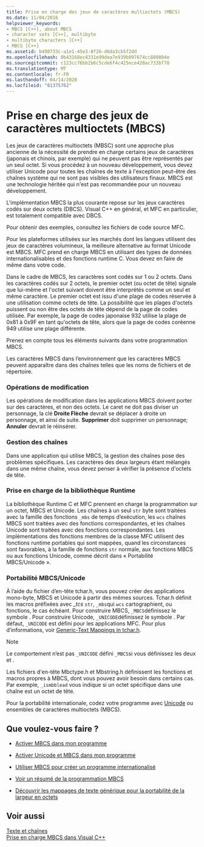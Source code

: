 ```yaml
---
title: Prise en charge des jeux de caractères multioctets (MBCS)
ms.date: 11/04/2016
helpviewer_keywords:
- MBCS [C++], about MBCS
- character sets [C++], multibyte
- multibyte characters [C++]
- MBCS [C++]
ms.assetid: b498733c-a1e1-45e3-8f26-d6da3cb5f2dd
ms.openlocfilehash: 0b43168ec4331e99dea7e939b097674cc880804e
ms.sourcegitcommit: c123cc76bb2b6c5cde6f4c425ece420ac733bf70
ms.translationtype: MT
ms.contentlocale: fr-FR
ms.lasthandoff: 04/14/2020
ms.locfileid: "81375762"
---
```

# <a name="support-for-multibyte-character-sets-mbcss"></a>Prise en charge des jeux de caractères multioctets (MBCS)

Les jeux de caractères multioctets (MBSC) sont une approche plus ancienne de la nécessité de prendre en charge certains jeux de caractères (japonais et chinois, par exemple) qui ne peuvent pas être représentés par un seul octet. Si vous procédez à un nouveau développement, vous devez utiliser Unicode pour toutes les chaînes de texte à l'exception peut-être des chaînes système qui ne sont pas visibles des utilisateurs finaux. MBCS est une technologie héritée qui n'est pas recommandée pour un nouveau développement.

L'implémentation MBCS la plus courante repose sur les jeux caractères codés sur deux octets (DBCS). Visual C++ en général, et MFC en particulier, est totalement compatible avec DBCS.

Pour obtenir des exemples, consultez les fichiers de code source MFC.

Pour les plateformes utilisées sur les marchés dont les langues utilisent des jeux de caractères volumineux, la meilleure alternative au format Unicode est MBCS. MFC prend en charge MBCS en utilisant des types de données internationalisables et des fonctions runtime C. Vous devez en faire de même dans votre code.

Dans le cadre de MBCS, les caractères sont codés sur 1 ou 2 octets. Dans les caractères codés sur 2 octets, le premier octet (ou octet de tête) signale que lui-même et l'octet suivant doivent être interprétés comme un seul et même caractère. Le premier octet est issu d'une plage de codes réservée à une utilisation comme octets de tête. La possibilité que les plages d'octets puissent ou non être des octets de tête dépend de la page de codes utilisée. Par exemple, la page de codes japonaise 932 utilise la plage de 0x81 à 0x9F en tant qu'octets de tête, alors que la page de codes coréenne 949 utilise une plage différente.

Prenez en compte tous les éléments suivants dans votre programmation MBCS.

Les caractères MBCS dans l’environnement que les caractères MBCS peuvent apparaître dans des chaînes telles que les noms de fichiers et de répertoire.

### <a name="editing-operations"></a>Opérations de modification

Les opérations de modification dans les applications MBCS doivent porter sur des caractères, et non des octets. Le caret ne doit pas diviser un personnage, la clé **Droite Flèche** devrait se déplacer à droite un personnage, et ainsi de suite. **Supprimer** doit supprimer un personnage; **Annuler** devrait le réinsérer.

### <a name="string-handling"></a>Gestion des chaînes

Dans une application qui utilise MBCS, la gestion des chaînes pose des problèmes spécifiques. Les caractères des deux largeurs étant mélangés dans une même chaîne, vous devez penser à vérifier la présence d'octets de tête.

### <a name="run-time-library-support"></a>Prise en charge de la bibliothèque Runtime

La bibliothèque Runtime C et MFC prennent en charge la programmation sur un octet, MBCS et Unicode. Les chaînes à un seul `str` byte sont traitées avec la famille des fonctions `_mbs` de temps d’exécution, les `wcs` chaînes MBCS sont traitées avec des fonctions correspondantes, et les chaînes Unicode sont traitées avec des fonctions correspondantes. Les implémentations des fonctions membres de la classe MFC utilisent des fonctions runtime portables qui sont mappées, quand les circonstances sont favorables, à la famille de fonctions `str` normale, aux fonctions MBCS ou aux fonctions Unicode, comme décrit dans « Portabilité MBCS/Unicode ».

### <a name="mbcsunicode-portability"></a>Portabilité MBCS/Unicode

À l’aide du fichier d’en-tête tchar.h, vous pouvez créer des applications mono-byte, MBCS et Unicode à partir des mêmes sources. Tchar.h définit les macros préfixées avec *_tcs* `str`, `_mbs`qui `wcs` cartographient, ou fonctions, le cas échéant. Pour construire MBCS, `_MBCS`définissez le symbole . Pour construire Unicode, `_UNICODE`définissez le symbole . Par défaut, `_UNICODE` est défini pour les applications MFC. Pour plus d’informations, voir [Generic-Text Mappings in tchar.h](../text/generic-text-mappings-in-tchar-h.md).

> [!NOTE]
> Le comportement n’est pas `_UNICODE` défini `_MBCS`si vous définissez les deux et .

Les fichiers d'en-tête Mbctype.h et Mbstring.h définissent les fonctions et macros propres à MBCS, dont vous pouvez avoir besoin dans certains cas. Par exemple, `_ismbblead` vous indique si un octet spécifique dans une chaîne est un octet de tête.

Pour la portabilité internationale, codez votre programme avec [Unicode](../text/support-for-unicode.md) ou ensembles de caractères multioctets (MBCS).

## <a name="what-do-you-want-to-do"></a>Que voulez-vous faire ?

- [Activer MBCS dans mon programme](../text/international-enabling.md)

- [Activer Unicode et MBCS dans mon programme](../text/internationalization-strategies.md)

- [Utiliser MBCS pour créer un programme internationalisé](../text/mbcs-programming-tips.md)

- [Voir un résumé de la programmation MBCS](../text/mbcs-programming-tips.md)

- [Découvrir les mappages de texte générique pour la portabilité de la largeur en octets](../text/generic-text-mappings-in-tchar-h.md)

## <a name="see-also"></a>Voir aussi

[Texte et chaînes](../text/text-and-strings-in-visual-cpp.md)<br/>
[Prise en charge MBCS dans Visual C++](../text/mbcs-support-in-visual-cpp.md)
